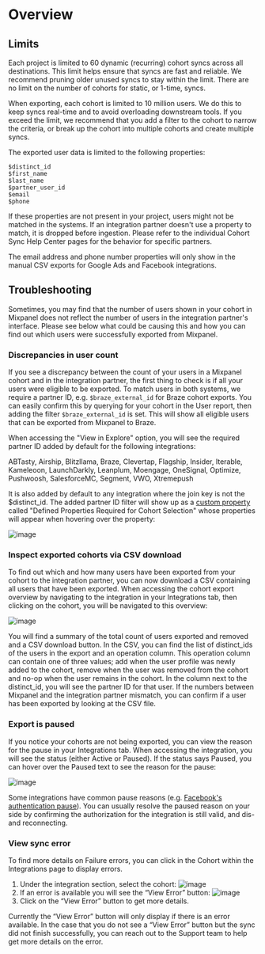 # Overview


## Limits
Each project is limited to 60 dynamic (recurring) cohort syncs across all destinations. This limit helps ensure that syncs are fast and reliable. We recommend pruning older unused syncs to stay within the limit. There are no limit on the number of cohorts for static, or 1-time, syncs.

When exporting, each cohort is limited to 10 million users. We do this to keep syncs real-time and to avoid overloading downstream tools. If you exceed the limit, we recommend that you add a filter to the cohort to narrow the criteria, or break up the cohort into multiple cohorts and create multiple syncs.

The exported user data is limited to the following properties:

```
$distinct_id
$first_name
$last_name
$partner_user_id
$email
$phone
```

If these properties are not present in your project, users might not be matched in the systems. If an integration partner doesn't use a property to match, it is dropped before ingestion. Please refer to the individual Cohort Sync Help Center pages for the behavior for specific partners.

The email address and phone number properties will only show in the manual CSV exports for Google Ads and Facebook integrations.

## Troubleshooting

Sometimes, you may find that the number of users shown in your cohort in Mixpanel does not reflect the number of users in the integration partner's interface. Please see below what could be causing this and how you can find out which users were successfully exported from Mixpanel.

### Discrepancies in user count

If you see a discrepancy between the count of your users in a Mixpanel cohort and in the integration partner, the first thing to check is if all your users were eligible to be exported. To match users in both systems, we require a partner ID, e.g. `$braze_external_id` for Braze cohort exports. You can easily confirm this by querying for your cohort in the User report, then adding the filter `$braze_external_id` is set. This will show all eligible users that can be exported from Mixpanel to Braze. 

When accessing the "View in Explore" option, you will see the required partner ID added by default for the following integrations:

ABTasty, Airship, Blitzllama, Braze, Clevertap, Flagship, Insider, Iterable, Kameleoon, LaunchDarkly, Leanplum, Moengage, OneSignal, Optimize, Pushwoosh, SalesforceMC, Segment, VWO, Xtremepush

It is also added by default to any integration where the join key is not the $distinct_id. The added partner ID filter will show up as a [custom property](/docs/features/custom-properties) called "Defined Properties Required for Cohort Selection" whose properties will appear when hovering over the property:

![image](https://user-images.githubusercontent.com/13734965/233539618-3ac2c97e-d3fd-4c44-8dc3-847ecdfe50bb.png)

### Inspect exported cohorts via CSV download

To find out which and how many users have been exported from your cohort to the integration partner, you can now download a CSV containing all users that have been exported. When accessing the cohort export overview by navigating to the integration in your Integrations tab, then clicking on the cohort, you will be navigated to this overview:

![image](https://user-images.githubusercontent.com/13734965/233539646-5057fdb4-5c15-412a-8390-1bed8d44f136.png)

You will find a summary of the total count of users exported and removed and a CSV download button. In the CSV, you can find the list of distinct_ids of the users in the export and an operation column. This operation column can contain one of three values; add when the user profile was newly added to the cohort, remove when the user was removed from the cohort and no-op when the user remains in the cohort. In the column next to the distinct_id, you will see the partner ID for that user. If the numbers between Mixpanel and the integration partner mismatch, you can confirm if a user has been exported by looking at the CSV file. 

### Export is paused

If you notice your cohorts are not being exported, you can view the reason for the pause in your Integrations tab. When accessing the integration, you will see the status (either Active or Paused). If the status says Paused, you can hover over the Paused text to see the reason for the pause:

![image](https://user-images.githubusercontent.com/13734965/233539691-d36370b1-880a-4aa6-a64c-399175c02388.png)

Some integrations have common pause reasons (e.g. [Facebook's authentication pause](/docs/cohort-sync/integrations/facebook-ads#troubleshooting-errors)). You can usually resolve the paused reason on your side by confirming the authorization for the integration is still valid, and dis- and reconnecting. 

### View sync error

To find more details on Failure errors, you can click in the Cohort within the Integrations page to display errors.

1. Under the integration section, select the cohort:
![image](https://user-images.githubusercontent.com/13734965/233539867-3bd94f9f-b50c-4939-9eb9-5879e0b2e8cf.png)
2. If an error is available you will see the “View Error” button:
![image](https://user-images.githubusercontent.com/13734965/233539900-58b14423-bdfd-4fb7-98ff-17576d54a5d8.png)
3. Click on the “View Error” button to get more details.

Currently the “View Error” button will only display if there is an error available. In the case that you do not see a “View Error” button but the sync did not finish successfully, you can reach out to the Support team to help get more details on the error.
